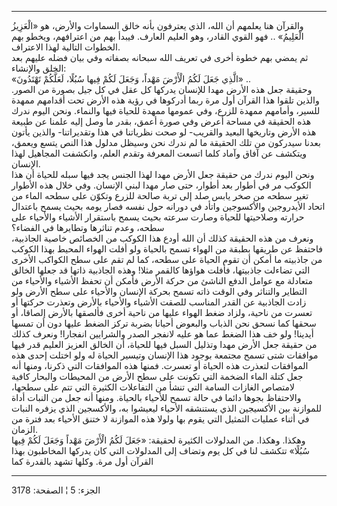 ------------------------------------------------------------------------

والقرآن هنا يعلمهم أن الله، الذي يعترفون بأنه خالق السماوات والأرض، هو
«الْعَزِيزُ الْعَلِيمُ» .. فهو القوي القادر، وهو العليم العارف. فيبدأ بهم من
اعترافهم، ويخطو بهم الخطوات التالية لهذا الاعتراف.  
ثم يمضي بهم خطوة أخرى في تعريف الله سبحانه بصفاته وفي بيان فضله عليهم
بعد الخلق والإنشاء:  
«الَّذِي جَعَلَ لَكُمُ الْأَرْضَ مَهْداً، وَجَعَلَ لَكُمْ فِيها سُبُلًا، لَعَلَّكُمْ تَهْتَدُونَ» ..  
وحقيقة جعل هذه الأرض مهدا للإنسان يدركها كل عقل في كل جيل بصورة من
الصور. والذين تلقوا هذا القرآن أول مرة ربما أدركوها في رؤية هذه الأرض
تحت أقدامهم ممهدة للسير، وأمامهم ممهدة للزرع، وفي عمومها ممهدة للحياة
فيها والنماء. ونحن اليوم ندرك هذه الحقيقة في مساحة أعرض وفي صورة أعمق،
بقدر ما وصل إليه علمنا عن طبيعة هذه الأرض وتاريخها البعيد والقريب- لو
صحت نظرياتنا في هذا وتقديراتنا- والذين يأتون بعدنا سيدركون من تلك
الحقيقة ما لم ندرك نحن وسيظل مدلول هذا النص يتسع ويعمق، ويتكشف عن آفاق
وآماد كلما اتسعت المعرفة وتقدم العلم، وانكشفت المجاهيل لهذا الإنسان.  
ونحن اليوم ندرك من حقيقة جعل الأرض مهدا لهذا الجنس يجد فيها سبله للحياة
أن هذا الكوكب مر في أطوار بعد أطوار، حتى صار مهدا لبني الإنسان. وفي خلال
هذه الأطوار تغير سطحه من صخر يابس صلد إلى تربة صالحة للزرع وتكوّن على
سطحه الماء من اتحاد الأيدروجين والأكسوجين واتأد في دورانه حول نفسه فصار
يومه بحيث يسمح باعتدال حرارته وصلاحيتها للحياة وصارت سرعته بحيث يسمح
باستقرار الأشياء والأحياء على سطحه، وعدم تناثرها وتطايرها في الفضاء؟  
ونعرف من هذه الحقيقة كذلك أن الله أودع هذا الكوكب من الخصائص خاصية
الجاذبية، فاحتفظ عن طريقها بطبقة من الهواء تسمح بالحياة ولو أفلت الهواء
المحيط بهذا الكوكب من جاذبيته ما أمكن أن تقوم الحياة على سطحه، كما لم
تقم على سطح الكواكب الأخرى التي تضاءلت جاذبيتها، فأفلت هواؤها كالقمر
مثلا! وهذه الجاذبية ذاتها قد جعلها الخالق متعادلة مع عوامل الدفع الناشئ
من حركة الأرض فأمكن أن تحفظ الأشياء والأحياء من التطاير والتناثر وفي
الوقت ذاته تسمح بحركة الإنسان والأحياء على سطح الأرض ولو زادت الجاذبية
عن القدر المناسب للصقت الأشياء والأحياء بالأرض وتعذرت حركتها أو تعسرت من
ناحية، ولزاد ضغط الهواء عليها من ناحية أخرى فألصقها بالأرض إلصاقا، أو
سحقها كما نسحق نحن الذباب والبعوض أحيانا بضربة تركز الضغط عليها دون أن
تمسها أيدينا! ولو خف هذا الضغط عما هو عليه لانفجر الصدر والشرايين
انفجارا! ونعرف كذلك من حقيقة جعل الأرض مهدا وتذليل السبل فيها للحياة، أن
الخالق العزيز العليم قدر فيها موافقات شتى تسمح مجتمعة بوجود هذا الإنسان
وتيسير الحياة له ولو اختلت إحدى هذه الموافقات لتعذرت هذه الحياة أو
تعسرت. فمنها هذه الموافقات التي ذكرنا، ومنها أنه جعل كتلة الماء الضخمة
التي تكونت على سطح الأرض من المحيطات والبحار كافية لامتصاص الغازات
السامة التي تنشأ من التفاعلات الكثيرة التي تتم على سطحها، والاحتفاظ
بجوها دائما في حالة تسمح للأحياء بالحياة. ومنها أنه جعل من النبات أداة
للموازنة بين الأكسيجين الذي يستنشقه الأحياء ليعيشوا به، والأكسجين الذي
يزفره النبات في أثناء عمليات التمثيل التي يقوم بها ولولا هذه الموازنة لا
ختنق الأحياء بعد فترة من الزمان.  
وهكذا. وهكذا. من المدلولات الكثيرة لحقيقة: «جَعَلَ لَكُمُ الْأَرْضَ مَهْداً وَجَعَلَ لَكُمْ
فِيها سُبُلًا» تتكشف لنا في كل يوم وتضاف إلى المدلولات التي كان يدركها
المخاطبون بهذا القرآن أول مرة. وكلها تشهد بالقدرة كما

------------------------------------------------------------------------

الجزء: 5 ¦ الصفحة: 3178
